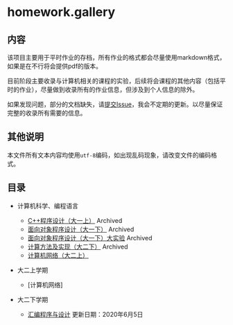 # homework.gallery

## 内容

该项目主要用于平时作业的存档，所有作业的格式都会尽量使用markdown格式，如果是在不行将会提供pdf的版本。

目前阶段主要收录与计算机相关的课程的实验，后续将会课程的其他内容（包括平时的作业），尽量做到收录所有的作业信息，但涉及到个人信息的除外。

如果发现问题，部分的文档缺失，请[提交Issue](https://github.com/h1542462994/homework.gallery/issues)，我会不定期的更新。以尽量保证完整的收录所有需要的信息。

## 其他说明

本文件所有文本内容均使用`utf-8`编码，如出现乱码现象，请改变文件的编码格式。

## 目录

- 计算机科学、编程语言
  - [C++程序设计（大一上）](./computer%20science/cppfirst/index.md) Archived
  - [面向对象程序设计（大一下）](./computer%20science/cppobj/index.md) Archived
  - [面向对象程序设计（大一下）大实验](https://github.com/h1542462994/homework.contact) Archived
  - [计算方法及实现（大二下）](./computer%20science/caclulate_method/index.md) Archived
  - [计算机网络（大二上）](./computer%20science/net/index.md)


- 大二上学期
  - [计算机网络]
- 大二下学期
  - [汇编程序与设计](./.asm/index.md) 更新日期：2020年6月5日
